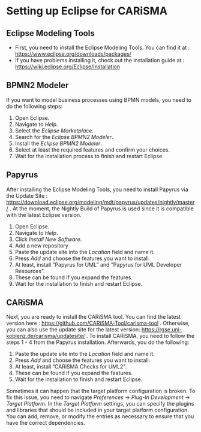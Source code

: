# Setting up Eclipse for CARiSMA

## Eclipse Modeling Tools
- First, you need to install the Eclipse Modeling Tools. You can find it at : https://www.eclipse.org/downloads/packages/
- If you have problems installing it, check out the installation guide at : https://wiki.eclipse.org/Eclipse/Installation

## BPMN2 Modeler
If you want to model business processes using BPMN models, you need to do the following steps:
1. Open Eclipse.
2. Navigate to *Help*.
3. Select the *Eclipse Marketplace*.
4. Search for the *Eclipse BPMN2 Modeler*.
5. Install the *Eclipse BPMN2 Modeler*.
6. Select at least the required features and confirm your choices.
7. Wait for the installation process to finish and restart Eclipse.


## Papyrus
After installing the Eclipse Modeling Tools, you need to install Papyrus via the Update Site : https://download.eclipse.org/modeling/mdt/papyrus/updates/nightly/master/ . At the moment, the Nightly Build of Papyrus is used since it is compatible with the latest Eclipse version. 
1. Open Eclipse.
2. Navigate to *Help*.
3. Click *Install New Software*.
4. Add a new repository
5. Paste the update site into the *Location* field and name it.
6. Press *Add* and choose the features you want to install.
7. At least, install ”Papyrus for UML” and ”Papyrus for UML Developer
     Resources”.
8. These can be found if you expand the features.
9. Wait for the installation to finish and restart Eclipse.


## CARiSMA
Next, you are ready to install the CARiSMA tool. You can find the latest version here :
https://github.com/CARiSMA-Tool/carisma-tool .
Otherwise, you can also use the update site for the latest version: https://rgse.uni-koblenz.de/carisma/updatesite/ . To install CARiSMA, you need to follow the steps 1 - 4 from the Papyrus installation. Afterwards, you do the following:
1. Paste the update site into the *Location* field and name it.
2. Press *Add* and choose the features you want to install.
3. At least, install ”CARiSMA Checks for UML2".
4. These can be found if you expand the features.
5. Wait for the installation to finish and restart Eclipse.

Sometimes it can happen that the target platform configuration is broken. To fix this issue, you need to navigate *Preferences* → *Plug-In Development* → *Target Platform*. In the *Target Platform* settings, you can specify the plugins and libraries that should be included in your target platform configuration. You can add, remove, or modify the entries as necessary to ensure that you have the correct dependencies.